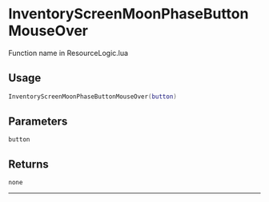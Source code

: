 # InventoryScreenMoonPhaseButtonMouseOver
Function name in ResourceLogic.lua
## Usage
```lua
InventoryScreenMoonPhaseButtonMouseOver(button)
```
## Parameters
`button`
## Returns
`none`

---